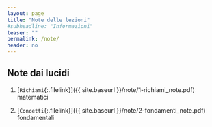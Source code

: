 ```yaml
---
layout: page
title: "Note delle lezioni"
#subheadline: "Informazioni"
teaser: ""
permalink: /note/
header: no
---
```


## Note dai lucidi

1. [`Richiami`{:.filelink}]({{ site.baseurl }}/note/1-richiami_note.pdf) matematici

1. [`Concetti`{:.filelink}]({{ site.baseurl }}/note/2-fondamenti_note.pdf) fondamentali